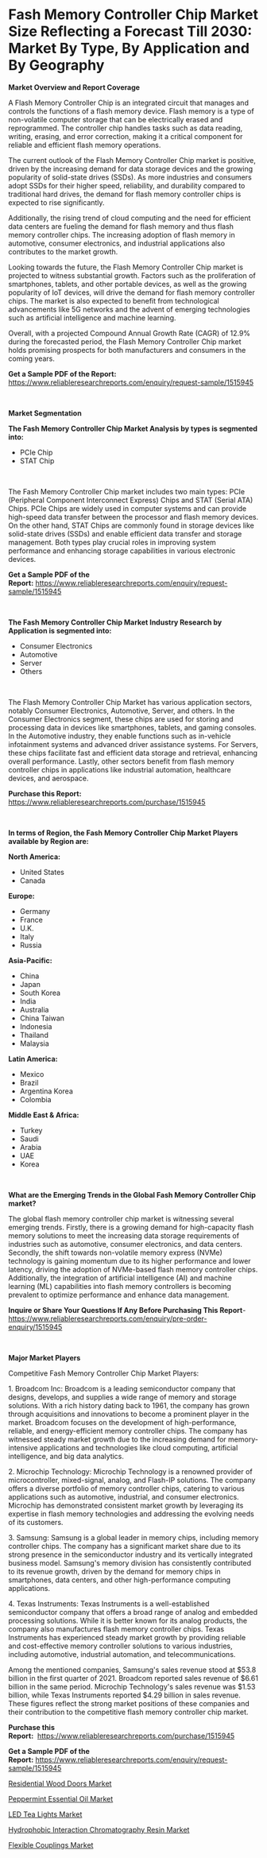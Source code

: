 <p><h1>Fash Memory Controller Chip Market Size Reflecting a Forecast Till 2030: Market By Type, By Application and By Geography</h1></p><p><strong>Market Overview and Report Coverage</strong></p>
<p><p>A Flash Memory Controller Chip is an integrated circuit that manages and controls the functions of a flash memory device. Flash memory is a type of non-volatile computer storage that can be electrically erased and reprogrammed. The controller chip handles tasks such as data reading, writing, erasing, and error correction, making it a critical component for reliable and efficient flash memory operations.</p><p>The current outlook of the Flash Memory Controller Chip market is positive, driven by the increasing demand for data storage devices and the growing popularity of solid-state drives (SSDs). As more industries and consumers adopt SSDs for their higher speed, reliability, and durability compared to traditional hard drives, the demand for flash memory controller chips is expected to rise significantly.</p><p>Additionally, the rising trend of cloud computing and the need for efficient data centers are fueling the demand for flash memory and thus flash memory controller chips. The increasing adoption of flash memory in automotive, consumer electronics, and industrial applications also contributes to the market growth.</p><p>Looking towards the future, the Flash Memory Controller Chip market is projected to witness substantial growth. Factors such as the proliferation of smartphones, tablets, and other portable devices, as well as the growing popularity of IoT devices, will drive the demand for flash memory controller chips. The market is also expected to benefit from technological advancements like 5G networks and the advent of emerging technologies such as artificial intelligence and machine learning.</p><p>Overall, with a projected Compound Annual Growth Rate (CAGR) of 12.9% during the forecasted period, the Flash Memory Controller Chip market holds promising prospects for both manufacturers and consumers in the coming years.</p></p>
<p><strong>Get a Sample PDF of the Report:</strong> <a href="https://www.reliableresearchreports.com/enquiry/request-sample/1515945">https://www.reliableresearchreports.com/enquiry/request-sample/1515945</a></p>
<p>&nbsp;</p>
<p><strong>Market Segmentation</strong></p>
<p><strong>The Fash Memory Controller Chip Market Analysis by types is segmented into:</strong></p>
<p><ul><li>PCIe Chip</li><li>STAT Chip</li></ul></p>
<p>&nbsp;</p>
<p><p>The Fash Memory Controller Chip market includes two main types: PCIe (Peripheral Component Interconnect Express) Chips and STAT (Serial ATA) Chips. PCIe Chips are widely used in computer systems and can provide high-speed data transfer between the processor and flash memory devices. On the other hand, STAT Chips are commonly found in storage devices like solid-state drives (SSDs) and enable efficient data transfer and storage management. Both types play crucial roles in improving system performance and enhancing storage capabilities in various electronic devices.</p></p>
<p><strong>Get a Sample PDF of the Report:</strong>&nbsp;<a href="https://www.reliableresearchreports.com/enquiry/request-sample/1515945">https://www.reliableresearchreports.com/enquiry/request-sample/1515945</a></p>
<p>&nbsp;</p>
<p><strong>The Fash Memory Controller Chip Market Industry Research by Application is segmented into:</strong></p>
<p><ul><li>Consumer Electronics</li><li>Automotive</li><li>Server</li><li>Others</li></ul></p>
<p>&nbsp;</p>
<p><p>The Flash Memory Controller Chip Market has various application sectors, notably Consumer Electronics, Automotive, Server, and others. In the Consumer Electronics segment, these chips are used for storing and processing data in devices like smartphones, tablets, and gaming consoles. In the Automotive industry, they enable functions such as in-vehicle infotainment systems and advanced driver assistance systems. For Servers, these chips facilitate fast and efficient data storage and retrieval, enhancing overall performance. Lastly, other sectors benefit from flash memory controller chips in applications like industrial automation, healthcare devices, and aerospace.</p></p>
<p><strong>Purchase this Report:</strong>&nbsp; <a href="https://www.reliableresearchreports.com/purchase/1515945">https://www.reliableresearchreports.com/purchase/1515945</a></p>
<p>&nbsp;</p>
<p><strong>In terms of Region, the Fash Memory Controller Chip Market Players available by Region are:</strong></p>
<p>
    <p> <strong> North America: </strong>
        <ul>
            <li>United States</li>
            <li>Canada</li>
        </ul>
        </p> 
    <p> <strong> Europe: </strong>
        <ul>
            <li>Germany</li>
            <li>France</li>
            <li>U.K.</li>
            <li>Italy</li>
            <li>Russia</li>
        </ul>
        </p> 
    <p> <strong> Asia-Pacific: </strong>
        <ul>
            <li>China</li>
            <li>Japan</li>
            <li>South Korea</li>
            <li>India</li>
            <li>Australia</li>
            <li>China Taiwan</li>
            <li>Indonesia</li>
            <li>Thailand</li>
            <li>Malaysia</li>
        </ul>
        </p> 
    <p> <strong> Latin America: </strong>
        <ul>
            <li>Mexico</li>
            <li>Brazil</li>
            <li>Argentina Korea</li>
            <li>Colombia</li>
        </ul>
        </p> 
    <p> <strong> Middle East & Africa: </strong>
        <ul>
            <li>Turkey</li>
            <li>Saudi</li>
            <li>Arabia</li>
            <li>UAE</li>
            <li>Korea</li>
        </ul>
    </p>
    </p>
<p>&nbsp;</p>
<p><strong>What are the Emerging Trends in the Global Fash Memory Controller Chip market?</strong></p>
<p><p>The global flash memory controller chip market is witnessing several emerging trends. Firstly, there is a growing demand for high-capacity flash memory solutions to meet the increasing data storage requirements of industries such as automotive, consumer electronics, and data centers. Secondly, the shift towards non-volatile memory express (NVMe) technology is gaining momentum due to its higher performance and lower latency, driving the adoption of NVMe-based flash memory controller chips. Additionally, the integration of artificial intelligence (AI) and machine learning (ML) capabilities into flash memory controllers is becoming prevalent to optimize performance and enhance data management.</p></p>
<p><strong>Inquire or Share Your Questions If Any Before Purchasing This Report</strong>- <a href="https://www.reliableresearchreports.com/enquiry/pre-order-enquiry/1515945">https://www.reliableresearchreports.com/enquiry/pre-order-enquiry/1515945</a></p>
<p>&nbsp;</p>
<p><strong>Major Market Players</strong></p>
<p><p>Competitive Fash Memory Controller Chip Market Players:</p><p>1. Broadcom Inc: Broadcom is a leading semiconductor company that designs, develops, and supplies a wide range of memory and storage solutions. With a rich history dating back to 1961, the company has grown through acquisitions and innovations to become a prominent player in the market. Broadcom focuses on the development of high-performance, reliable, and energy-efficient memory controller chips. The company has witnessed steady market growth due to the increasing demand for memory-intensive applications and technologies like cloud computing, artificial intelligence, and big data analytics.</p><p>2. Microchip Technology: Microchip Technology is a renowned provider of microcontroller, mixed-signal, analog, and Flash-IP solutions. The company offers a diverse portfolio of memory controller chips, catering to various applications such as automotive, industrial, and consumer electronics. Microchip has demonstrated consistent market growth by leveraging its expertise in flash memory technologies and addressing the evolving needs of its customers.</p><p>3. Samsung: Samsung is a global leader in memory chips, including memory controller chips. The company has a significant market share due to its strong presence in the semiconductor industry and its vertically integrated business model. Samsung's memory division has consistently contributed to its revenue growth, driven by the demand for memory chips in smartphones, data centers, and other high-performance computing applications.</p><p>4. Texas Instruments: Texas Instruments is a well-established semiconductor company that offers a broad range of analog and embedded processing solutions. While it is better known for its analog products, the company also manufactures flash memory controller chips. Texas Instruments has experienced steady market growth by providing reliable and cost-effective memory controller solutions to various industries, including automotive, industrial automation, and telecommunications.</p><p>Among the mentioned companies, Samsung's sales revenue stood at $53.8 billion in the first quarter of 2021. Broadcom reported sales revenue of $6.61 billion in the same period. Microchip Technology's sales revenue was $1.53 billion, while Texas Instruments reported $4.29 billion in sales revenue. These figures reflect the strong market positions of these companies and their contribution to the competitive flash memory controller chip market.</p></p>
<p><strong>Purchase this Report:</strong>&nbsp;&nbsp;<a href="https://www.reliableresearchreports.com/purchase/1515945">https://www.reliableresearchreports.com/purchase/1515945</a></p>
<p></p>
<p><strong>Get a Sample PDF of the Report:</strong>&nbsp;<a href="https://www.reliableresearchreports.com/enquiry/request-sample/1515945">https://www.reliableresearchreports.com/enquiry/request-sample/1515945</a></p>
<p><p><a href="https://www.linkedin.com/pulse/residential-wood-doors-market-size-growth-forecast-ev7gc/">Residential Wood Doors Market</a></p><p><a href="https://www.linkedin.com/pulse/peppermint-essential-oil-market-insights-players-forecast-kdsmf/">Peppermint Essential Oil Market</a></p><p><a href="https://www.linkedin.com/pulse/led-tea-lights-market-research-report-unlocks-analysis-icowc/">LED Tea Lights Market</a></p><p><a href="https://medium.com/@akshatsharma12/hydrophobic-interaction-chromatography-resin-market-furnishes-information-on-market-share-market-7fd88a83c24f">Hydrophobic Interaction Chromatography Resin Market</a></p><p><a href="https://medium.com/@chiragreportprime1/flexible-couplings-market-exploring-market-share-market-trends-and-future-growth-bd329aa00fb9">Flexible Couplings Market</a></p></p>